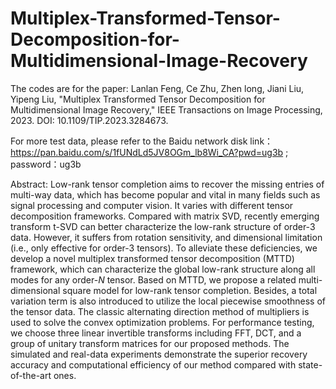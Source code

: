 # Multiplex-Transformed-Tensor-Decomposition-for-Multidimensional-Image-Recovery
The codes are for the paper:  Lanlan Feng, Ce Zhu, Zhen long, Jiani Liu, Yipeng Liu, "Multiplex Transformed Tensor Decomposition for Multidimensional Image Recovery," IEEE Transactions on Image Processing, 2023. DOI: 10.1109/TIP.2023.3284673.

For more test data, please refer to the Baidu network disk link：https://pan.baidu.com/s/1fUNdLd5JV8OGm_lb8Wi_CA?pwd=ug3b ; password：ug3b 


Abstract: Low-rank tensor completion aims to recover the missing entries of multi-way data, which has become popular and vital in many fields such as signal processing and computer vision. It varies with different tensor decomposition frameworks. Compared with matrix SVD, recently emerging transform t-SVD can better characterize the low-rank structure of order-3 data. However, it suffers from rotation sensitivity, and dimensional limitation (i.e., only effective for order-3 tensors). To alleviate these deficiencies, we develop a novel multiplex transformed tensor decomposition (MTTD) framework, which can characterize the global low-rank structure along all modes for any order-$N$ tensor. Based on MTTD, we propose a related multi-dimensional square model for low-rank tensor completion. Besides, a total variation term is also introduced to utilize the local piecewise smoothness of the tensor data. The classic alternating direction method of multipliers is used to solve the convex optimization problems. For performance testing, we choose three linear invertible transforms including FFT, DCT, and a group of unitary transform matrices for our proposed methods. 
The simulated and real-data experiments demonstrate the superior recovery accuracy and computational efficiency of our method compared with state-of-the-art ones.
